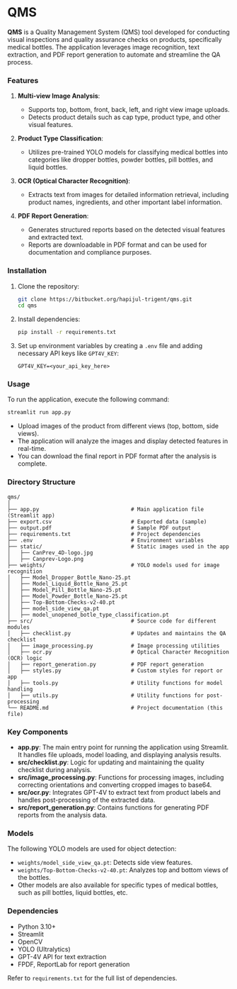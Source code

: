 # QMS
**QMS** is a Quality Management System (QMS) tool developed for conducting visual inspections and quality assurance checks on products, specifically medical bottles. The application leverages image recognition, text extraction, and PDF report generation to automate and streamline the QA process. 

### Features

1. **Multi-view Image Analysis**:
   - Supports top, bottom, front, back, left, and right view image uploads.
   - Detects product details such as cap type, product type, and other visual features.

2. **Product Type Classification**:
   - Utilizes pre-trained YOLO models for classifying medical bottles into categories like dropper bottles, powder bottles, pill bottles, and liquid bottles.

3. **OCR (Optical Character Recognition)**:
   - Extracts text from images for detailed information retrieval, including product names, ingredients, and other important label information.

4. **PDF Report Generation**:
   - Generates structured reports based on the detected visual features and extracted text.
   - Reports are downloadable in PDF format and can be used for documentation and compliance purposes.

### Installation

1. Clone the repository:

   ```bash
   git clone https://bitbucket.org/hapijul-trigent/qms.git
   cd qms
   ```

2. Install dependencies:

   ```bash
   pip install -r requirements.txt
   ```

3. Set up environment variables by creating a `.env` file and adding necessary API keys like `GPT4V_KEY`:

   ```
   GPT4V_KEY=<your_api_key_here>
   ```

### Usage

To run the application, execute the following command:

```bash
streamlit run app.py
```

- Upload images of the product from different views (top, bottom, side views).
- The application will analyze the images and display detected features in real-time.
- You can download the final report in PDF format after the analysis is complete.

### Directory Structure

```
qms/
│
├── app.py                             # Main application file (Streamlit app)
├── export.csv                         # Exported data (sample)
├── output.pdf                         # Sample PDF output
├── requirements.txt                   # Project dependencies
├── .env                               # Environment variables
├── static/                            # Static images used in the app
│   ├── CanPrev_4D-logo.jpg
│   ├── Canprev-Logo.png
├── weights/                           # YOLO models used for image recognition
│   ├── Model_Dropper_Bottle_Nano-25.pt
│   ├── Model_Liquid_Bottle_Nano_25.pt
│   ├── Model_Pill_Bottle_Nano-25.pt
│   ├── Model_Powder_Bottle_Nano-25.pt
│   ├── Top-Bottom-Checks-v2-40.pt
│   ├── model_side_view_qa.pt
│   ├── model_unopened_botle_type_classification.pt
├── src/                               # Source code for different modules
│   ├── checklist.py                   # Updates and maintains the QA checklist
│   ├── image_processing.py            # Image processing utilities
│   ├── ocr.py                         # Optical Character Recognition (OCR) logic
│   ├── report_generation.py           # PDF report generation
│   ├── styles.py                      # Custom styles for report or app
│   ├── tools.py                       # Utility functions for model handling
│   ├── utils.py                       # Utility functions for post-processing
└── README.md                          # Project documentation (this file)
```

### Key Components

- **app.py**: The main entry point for running the application using Streamlit. It handles file uploads, model loading, and displaying analysis results.
- **src/checklist.py**: Logic for updating and maintaining the quality checklist during analysis.
- **src/image_processing.py**: Functions for processing images, including correcting orientations and converting cropped images to base64.
- **src/ocr.py**: Integrates GPT-4V to extract text from product labels and handles post-processing of the extracted data.
- **src/report_generation.py**: Contains functions for generating PDF reports from the analysis data.

### Models

The following YOLO models are used for object detection:

- `weights/model_side_view_qa.pt`: Detects side view features.
- `weights/Top-Bottom-Checks-v2-40.pt`: Analyzes top and bottom views of the bottles.
- Other models are also available for specific types of medical bottles, such as pill bottles, liquid bottles, etc.

### Dependencies

- Python 3.10+
- Streamlit
- OpenCV
- YOLO (Ultralytics)
- GPT-4V API for text extraction
- FPDF, ReportLab for report generation

Refer to `requirements.txt` for the full list of dependencies.
